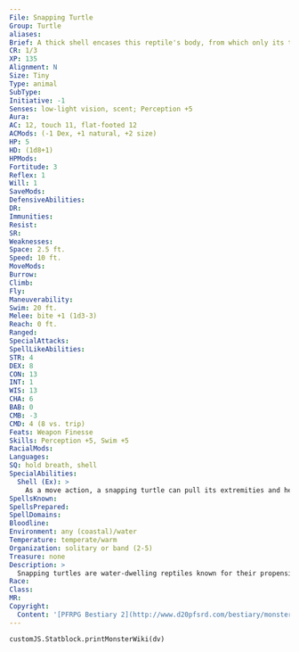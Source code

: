 ```yaml
---
File: Snapping Turtle
Group: Turtle
aliases: 
Brief: A thick shell encases this reptile's body, from which only its tail, its feet, and a head fitted with powerful jaws emerge.
CR: 1/3
XP: 135
Alignment: N
Size: Tiny
Type: animal
SubType: 
Initiative: -1
Senses: low-light vision, scent; Perception +5
Aura: 
AC: 12, touch 11, flat-footed 12
ACMods: (-1 Dex, +1 natural, +2 size)
HP: 5
HD: (1d8+1)
HPMods: 
Fortitude: 3
Reflex: 1
Will: 1
SaveMods: 
DefensiveAbilities: 
DR: 
Immunities: 
Resist: 
SR: 
Weaknesses: 
Space: 2.5 ft.
Speed: 10 ft.
MoveMods: 
Burrow: 
Climb: 
Fly: 
Maneuverability: 
Swim: 20 ft.
Melee: bite +1 (1d3-3)
Reach: 0 ft.
Ranged: 
SpecialAttacks: 
SpellLikeAbilities: 
STR: 4
DEX: 8
CON: 13
INT: 1
WIS: 13
CHA: 6
BAB: 0
CMB: -3
CMD: 4 (8 vs. trip)
Feats: Weapon Finesse
Skills: Perception +5, Swim +5
RacialMods: 
Languages: 
SQ: hold breath, shell
SpecialAbilities:
  Shell (Ex): >
    As a move action, a snapping turtle can pull its extremities and head into its shell. It cannot move or attack as long as it remains in this state, but its armor bonus from natural armor increases by +4 as long as it does.
SpellsKnown: 
SpellsPrepared: 
SpellDomains: 
Bloodline: 
Environment: any (coastal)/water
Temperature: temperate/warm
Organization: solitary or band (2-5)
Treasure: none
Description: >
  Snapping turtles are water-dwelling reptiles known for their propensity to bite anyone they deem threatening. Adult snapping turtles are usually about 1-1/2 feet in diameter. A spellcaster who can acquire a familiar can choose a snapping turtle as a familiar. A snapping turtle familiar grants its master a +2 bonus on all Fortitude saves. Giant Snapping Turtle Companions Starting Statistics: Size Medium; Speed 20 ft., swim 20 ft.; AC +10 natural; Attack bite (1d6); Ability Scores Str 8, Dex 10, Con 9, Int 1, Wis 13, Cha 6; Special Qualities low-light vision, hold breath, scent. 7th-Level Advancement: Size Large; AC +2 natural; Attack bite (1d8), Ability Scores Str +8, Dex -2, Con +4; Special Attack grab.
Race: 
Class: 
MR: 
Copyright:
  Content: '[PFRPG Bestiary 2](http://www.d20pfsrd.com/bestiary/monster-listings/animals/reptiles/snapping-turtle)'
---
```

```dataviewjs
customJS.Statblock.printMonsterWiki(dv)
```
